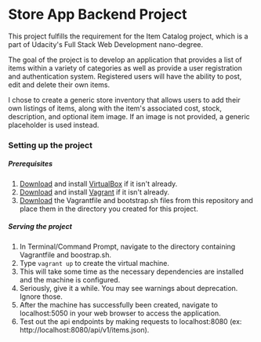 # Store App Backend Project
This project fulfills the requirement for the Item Catalog project, which is a part of Udacity's Full Stack Web Development
nano-degree.

The goal of the project is to develop an application that provides a list of items within a variety of 
categories as well as provide a user registration and authentication system. Registered users will have 
the ability to post, edit and delete their own items.

I chose to create a generic store inventory that allows users to add their own listings of items, along with the item's 
associated cost, stock, description, and optional item image. If an image is not provided, a generic placeholder is used 
instead.

### Setting up the project

##### Prerequisites
1. [Download](https://www.virtualbox.org/wiki/Downloads) and install [VirtualBox](https://www.virtualbox.org/) if it isn't already.
2. [Download](https://www.vagrantup.com/downloads.html) and install [Vagrant](https://www.vagrantup.com) if it isn't already.
3. [Download](http://stackoverflow.com/questions/4604663/download-single-files-from-github) the Vagrantfile and bootstrap.sh 
files from this repository and place them in the directory you created for this project.

##### Serving the project
1. In Terminal/Command Prompt, navigate to the directory containing Vagrantfile and boostrap.sh.
2. Type `vagrant up` to create the virtual machine.
3. This will take some time as the necessary dependencies are installed and the machine is configured.
4. Seriously, give it a while. You may see warnings about deprecation. Ignore those.
5. After the machine has successfully been created, navigate to localhost:5050 in your web browser to access the application.
6. Test out the api endpoints by making requests to localhost:8080 (ex: http://localhost:8080/api/v1/items.json).
